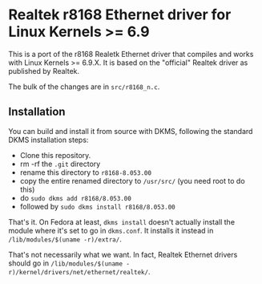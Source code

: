 # Realtek r8168 Ethernet driver for Linux Kernels >= 6.9

This is a port of the r8168 Realetk Ethernet driver that compiles and works with Linux Kernels >= 6.9.X.
It is based on the "official" Realtek driver as published by Realtek.

The bulk of the changes are in `src/r8168_n.c`.

## Installation

You can build and install it from source with DKMS, following the standard DKMS installation steps:
  - Clone this repository.
  - rm -rf the `.git` directory
  - rename this directory to `r8168-8.053.00`
  - copy the entire renamed directory to `/usr/src/` (you need root to do this)
  - do `sudo dkms add r8168/8.053.00`
  - followed by `sudo dkms install r8168/8.053.00`

That's it. On Fedora at least, `dkms install` doesn't actually install the module where it's set to go in
`dkms.conf`. It installs it instead in `/lib/modules/$(uname -r)/extra/`.

That's not necessarily what we want. In fact, Realtek Ethernet drivers should go in
`/lib/modules/$(uname -r)/kernel/drivers/net/ethernet/realtek/`.
